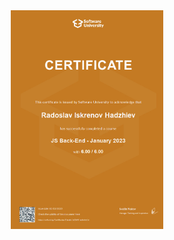 <div align="center" display="flex">
     <img src="./certificates/js/03.node.jpeg" alt="NodeJS" width="244" height="350">
</div>
